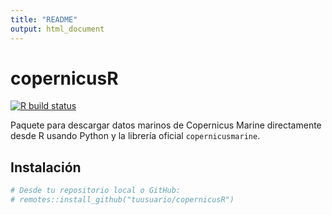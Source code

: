 ```yaml
---
title: "README"
output: html_document
---
```


# copernicusR

[![R build status](https://github.com/tuusuario/copernicusR/workflows/R-CMD-check/badge.svg)](https://github.com/tuusuario/copernicusR)

Paquete para descargar datos marinos de Copernicus Marine directamente desde R usando Python y la librería oficial `copernicusmarine`.

## Instalación

```r
# Desde tu repositorio local o GitHub:
# remotes::install_github("tuusuario/copernicusR")
```
